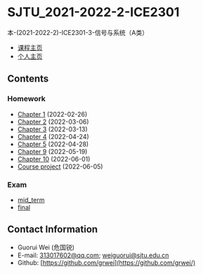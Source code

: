 # SJTU_2021-2022-2-ICE2301

本-(2021-2022-2)-ICE2301-3-信号与系统（A类）

- [课程主页](https://grwei.github.io/SJTU_2021-2022-2_ICE2301/)
- [个人主页](https://grwei.github.io/)

## Contents

### Homework

- [Chapter 1](hw\ch1_危国锐_516021910080.pdf) (2022-02-26)
- [Chapter 2](hw\ch2_危国锐_516021910080.pdf) (2022-03-06)
- [Chapter 3](hw\ch3_危国锐_516021910080.pdf) (2022-03-13)
- [Chapter 4](hw\ch4\ch4_危国锐_516021910080.pdf) (2022-04-24)
- [Chapter 5](hw\ch5_危国锐_516021910080.pdf) (2022-04-28)
- [Chapter 9](hw\ch9_危国锐_516021910080.pdf) (2022-05-19)
- [Chapter 10](hw\ch10_危国锐_516021910080.pdf) (2022-06-01)
- [Course project](hw/project/doc/project_危国锐_516021910080.pdf) (2022-06-05)

### Exam

- [mid_term](exam/mid_term/516021910080_危国锐_ICE2301_mid_term_exam.docx)
- [final](exam/final/516021910080_危国锐_信号与系统.pdf)

## Contact Information

- Guorui Wei (危国锐)
- E-mail: 313017602@qq.com; weiguorui@sjtu.edu.cn
- Github: [https://github.com/grwei](https://github.com/grwei/)
